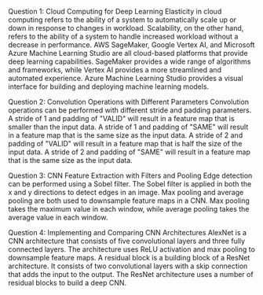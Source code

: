 Question 1: Cloud Computing for Deep Learning
Elasticity in cloud computing refers to the ability of a system to automatically scale up or down in response to changes in workload. Scalability, on the other hand, refers to the ability of a system to handle increased workload without a decrease in performance.
AWS SageMaker, Google Vertex AI, and Microsoft Azure Machine Learning Studio are all cloud-based platforms that provide deep learning capabilities. SageMaker provides a wide range of algorithms and frameworks, while Vertex AI provides a more streamlined and automated experience. Azure Machine Learning Studio provides a visual interface for building and deploying machine learning models.

Question 2: Convolution Operations with Different Parameters
Convolution operations can be performed with different stride and padding parameters. A stride of 1 and padding of "VALID" will result in a feature map that is smaller than the input data. A stride of 1 and padding of "SAME" will result in a feature map that is the same size as the input data. A stride of 2 and padding of "VALID" will result in a feature map that is half the size of the input data. A stride of 2 and padding of "SAME" will result in a feature map that is the same size as the input data.


Question 3: CNN Feature Extraction with Filters and Pooling
Edge detection can be performed using a Sobel filter. The Sobel filter is applied in both the x and y directions to detect edges in an image.
Max pooling and average pooling are both used to downsample feature maps in a CNN. Max pooling takes the maximum value in each window, while average pooling takes the average value in each window.


Question 4: Implementing and Comparing CNN Architectures
AlexNet is a CNN architecture that consists of five convolutional layers and three fully connected layers. The architecture uses ReLU activation and max pooling to downsample feature maps.
A residual block is a building block of a ResNet architecture. It consists of two convolutional layers with a skip connection that adds the input to the output. The ResNet architecture uses a number of residual blocks to build a deep CNN.
